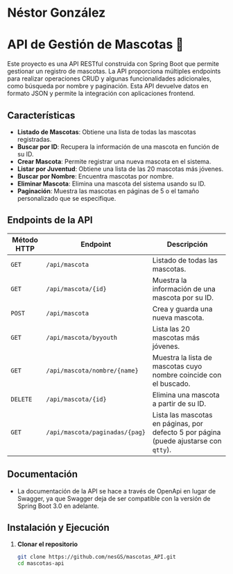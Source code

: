 # **Néstor González**

# API de Gestión de Mascotas 🐾

Este proyecto es una API RESTful construida con Spring Boot que permite gestionar un registro de mascotas. La API proporciona múltiples endpoints para realizar operaciones CRUD y algunas funcionalidades adicionales, como búsqueda por nombre y paginación. Esta API devuelve datos en formato JSON y permite la integración con aplicaciones frontend.

## Características

- **Listado de Mascotas**: Obtiene una lista de todas las mascotas registradas.
- **Buscar por ID**: Recupera la información de una mascota en función de su ID.
- **Crear Mascota**: Permite registrar una nueva mascota en el sistema.
- **Listar por Juventud**: Obtiene una lista de las 20 mascotas más jóvenes.
- **Buscar por Nombre**: Encuentra mascotas por nombre.
- **Eliminar Mascota**: Elimina una mascota del sistema usando su ID.
- **Paginación**: Muestra las mascotas en páginas de 5 o el tamaño personalizado que se especifique.

## Endpoints de la API

| Método HTTP | Endpoint                    | Descripción                                                                                  |
|-------------|-----------------------------|----------------------------------------------------------------------------------------------|
| `GET`       | `/api/mascota`              | Listado de todas las mascotas.                                                              |
| `GET`       | `/api/mascota/{id}`         | Muestra la información de una mascota por su ID.                                            |
| `POST`      | `/api/mascota`              | Crea y guarda una nueva mascota.                                                            |
| `GET`       | `/api/mascota/byyouth`      | Lista las 20 mascotas más jóvenes.                                                          |
| `GET`       | `/api/mascota/nombre/{name}`| Muestra la lista de mascotas cuyo nombre coincide con el buscado.                           |
| `DELETE`    | `/api/mascota/{id}`         | Elimina una mascota a partir de su ID.                                                      |
| `GET`       | `/api/mascota/paginadas/{pag}` | Lista las mascotas en páginas, por defecto 5 por página (puede ajustarse con `qtty`).     |


## Documentación
-  La documentación de la API se hace a través de OpenApi en lugar de Swagger, ya que Swagger deja de ser compatible con la versión de Spring Boot 3.0 en adelante.




## Instalación y Ejecución

1. **Clonar el repositorio**
   ```bash
   git clone https://github.com/nesGS/mascotas_API.git
   cd mascotas-api




